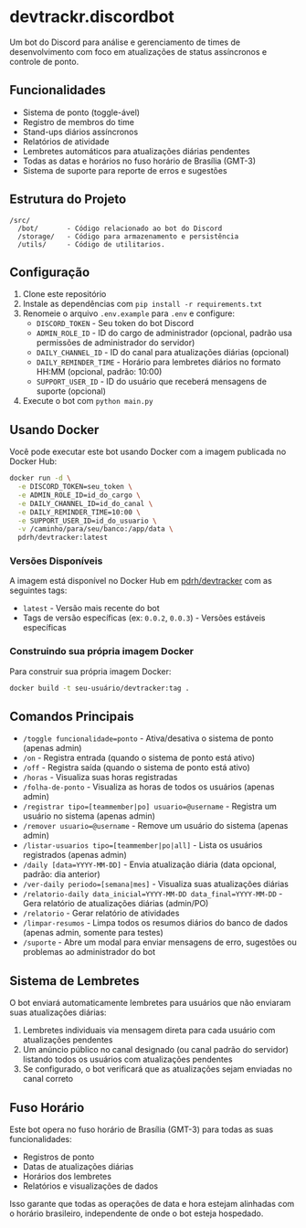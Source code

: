 # devtrackr.discordbot

Um bot do Discord para análise e gerenciamento de times de desenvolvimento com foco em atualizações de status assíncronos e controle de ponto.

## Funcionalidades

- Sistema de ponto (toggle-ável)
- Registro de membros do time
- Stand-ups diários assíncronos
- Relatórios de atividade
- Lembretes automáticos para atualizações diárias pendentes
- Todas as datas e horários no fuso horário de Brasília (GMT-3)
- Sistema de suporte para reporte de erros e sugestões

## Estrutura do Projeto

```
/src/
  /bot/       - Código relacionado ao bot do Discord
  /storage/   - Código para armazenamento e persistência
  /utils/     - Código de utilitarios.
```

## Configuração

1. Clone este repositório
2. Instale as dependências com `pip install -r requirements.txt`
3. Renomeie o arquivo `.env.example` para `.env` e configure:
   - `DISCORD_TOKEN` - Seu token do bot Discord
   - `ADMIN_ROLE_ID` - ID do cargo de administrador (opcional, padrão usa permissões de administrador do servidor)
   - `DAILY_CHANNEL_ID` - ID do canal para atualizações diárias (opcional)
   - `DAILY_REMINDER_TIME` - Horário para lembretes diários no formato HH:MM (opcional, padrão: 10:00)
   - `SUPPORT_USER_ID` - ID do usuário que receberá mensagens de suporte (opcional)
4. Execute o bot com `python main.py`

## Usando Docker

Você pode executar este bot usando Docker com a imagem publicada no Docker Hub:

```bash
docker run -d \
  -e DISCORD_TOKEN=seu_token \
  -e ADMIN_ROLE_ID=id_do_cargo \
  -e DAILY_CHANNEL_ID=id_do_canal \
  -e DAILY_REMINDER_TIME=10:00 \
  -e SUPPORT_USER_ID=id_do_usuario \
  -v /caminho/para/seu/banco:/app/data \
  pdrh/devtracker:latest
```

### Versões Disponíveis

A imagem está disponível no Docker Hub em [pdrh/devtracker](https://hub.docker.com/r/pdrh/devtracker) com as seguintes tags:

- `latest` - Versão mais recente do bot
- Tags de versão específicas (ex: `0.0.2`, `0.0.3`) - Versões estáveis específicas

### Construindo sua própria imagem Docker

Para construir sua própria imagem Docker:

```bash
docker build -t seu-usuário/devtracker:tag .
```

## Comandos Principais

- `/toggle funcionalidade=ponto` - Ativa/desativa o sistema de ponto (apenas admin)
- `/on` - Registra entrada (quando o sistema de ponto está ativo)
- `/off` - Registra saída (quando o sistema de ponto está ativo)
- `/horas` - Visualiza suas horas registradas
- `/folha-de-ponto` - Visualiza as horas de todos os usuários (apenas admin)
- `/registrar tipo=[teammember|po] usuario=@username` - Registra um usuário no sistema (apenas admin)
- `/remover usuario=@username` - Remove um usuário do sistema (apenas admin)
- `/listar-usuarios tipo=[teammember|po|all]` - Lista os usuários registrados (apenas admin)
- `/daily [data=YYYY-MM-DD]` - Envia atualização diária (data opcional, padrão: dia anterior)
- `/ver-daily periodo=[semana|mes]` - Visualiza suas atualizações diárias
- `/relatorio-daily data_inicial=YYYY-MM-DD data_final=YYYY-MM-DD` - Gera relatório de atualizações diárias (admin/PO)
- `/relatorio` - Gerar relatório de atividades
- `/limpar-resumos` - Limpa todos os resumos diários do banco de dados (apenas admin, somente para testes)
- `/suporte` - Abre um modal para enviar mensagens de erro, sugestões ou problemas ao administrador do bot

## Sistema de Lembretes

O bot enviará automaticamente lembretes para usuários que não enviaram suas atualizações diárias:

1. Lembretes individuais via mensagem direta para cada usuário com atualizações pendentes
2. Um anúncio público no canal designado (ou canal padrão do servidor) listando todos os usuários com atualizações pendentes
3. Se configurado, o bot verificará que as atualizações sejam enviadas no canal correto

## Fuso Horário

Este bot opera no fuso horário de Brasília (GMT-3) para todas as suas funcionalidades:

- Registros de ponto
- Datas de atualizações diárias
- Horários dos lembretes
- Relatórios e visualizações de dados

Isso garante que todas as operações de data e hora estejam alinhadas com o horário brasileiro, independente de onde o bot esteja hospedado.
